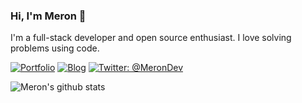 ### Hi, I'm Meron 👋

I'm a full-stack developer and open source enthusiast. I love solving problems using code.

[![Portfolio](https://img.shields.io/static/v1?label=&message=Portfolio&color=1E40AF)](https://meronogbai.me)
[![Blog](https://img.shields.io/static/v1?label=&message=Blog&color=1a8917)](https://meronogbai.medium.com/)
[![Twitter: @MeronDev](https://img.shields.io/static/v1?label=&message=Twitter&color=1da1f2)](https://twitter.com/MeronDev)

![Meron's github stats](https://github-readme-stats.vercel.app/api?username=meronokbay&count_private=true&show_icons=true)
